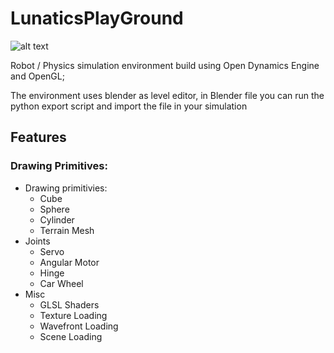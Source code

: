 # LunaticsPlayGround


![alt text](http://psilogroup.com/wp-content/uploads/2020/05/Lunatics2020.png)


Robot / Physics simulation environment build using Open Dynamics Engine and OpenGL; 

The environment uses blender as level editor, in Blender file you can run the python export script and import the file in your simulation

## Features

### Drawing Primitives:

- Drawing primitivies:
	- Cube
	- Sphere
	- Cylinder
	- Terrain Mesh
- Joints
	- Servo
	- Angular Motor
	- Hinge
	- Car Wheel
- Misc
	- GLSL Shaders
	- Texture Loading
	- Wavefront Loading
	- Scene Loading


